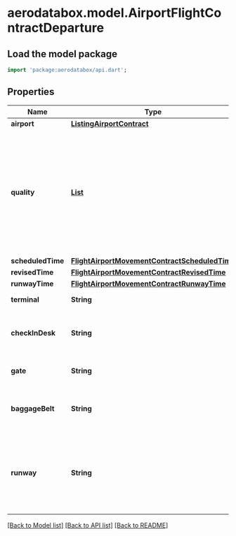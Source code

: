 # aerodatabox.model.AirportFlightContractDeparture

## Load the model package
```dart
import 'package:aerodatabox/api.dart';
```

## Properties
Name | Type | Description | Notes
------------ | ------------- | ------------- | -------------
**airport** | [**ListingAirportContract**](ListingAirportContract.md) |  | 
**quality** | [**List<FlightAirportMovementQualityEnum>**](FlightAirportMovementQualityEnum.md) | Array of quality characteristics of the data. Check this to know which information  you can expect within this contract (basic, live and/or approximate data). | [default to const []]
**scheduledTime** | [**FlightAirportMovementContractScheduledTime**](FlightAirportMovementContractScheduledTime.md) |  | [optional] 
**revisedTime** | [**FlightAirportMovementContractRevisedTime**](FlightAirportMovementContractRevisedTime.md) |  | [optional] 
**runwayTime** | [**FlightAirportMovementContractRunwayTime**](FlightAirportMovementContractRunwayTime.md) |  | [optional] 
**terminal** | **String** | Terminal of the flight | [optional] 
**checkInDesk** | **String** | Check-in desk(s) for the flight (only for departing flights) | [optional] 
**gate** | **String** | Gate of (un)boarding for the flight | [optional] 
**baggageBelt** | **String** | Baggage belt(s) for the flight (only for arriving flights) | [optional] 
**runway** | **String** | Name of a runway of landing (for arriving flights) or take-off (for departing flights), if known. | [optional] 

[[Back to Model list]](../README.md#documentation-for-models) [[Back to API list]](../README.md#documentation-for-api-endpoints) [[Back to README]](../README.md)


